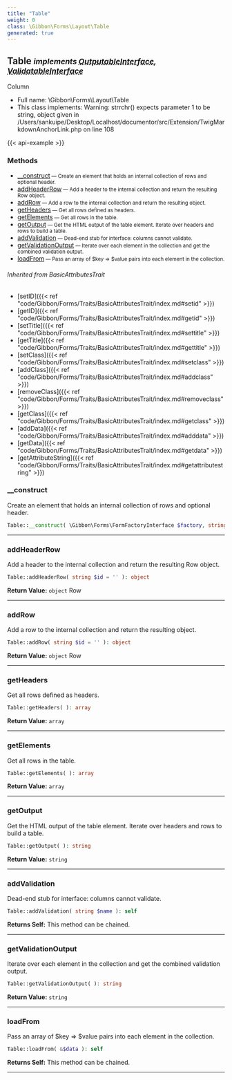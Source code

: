 ```yaml
---
title: "Table"
weight: 0
class: \Gibbon\Forms\Layout\Table
generated: true
---
```


## Table <small><i>implements <abbr title="\Gibbon\Forms\OutputableInterface">OutputableInterface</abbr>, <abbr title="\Gibbon\Forms\ValidatableInterface">ValidatableInterface</abbr></i></small>

Column



* Full name: \Gibbon\Forms\Layout\Table
* This class implements: 
Warning: strrchr() expects parameter 1 to be string, object given in /Users/sankuipe/Desktop/Localhost/documentor/src/Extension/TwigMarkdownAnchorLink.php on line 108


{{< api-example >}} 



### Methods

- [__construct](#__construct)<small> — Create an element that holds an internal collection of rows and optional header.</small>
- [addHeaderRow](#addheaderrow)<small> — Add a header to the internal collection and return the resulting Row object.</small>
- [addRow](#addrow)<small> — Add a row to the internal collection and return the resulting object.</small>
- [getHeaders](#getheaders)<small> — Get all rows defined as headers.</small>
- [getElements](#getelements)<small> — Get all rows in the table.</small>
- [getOutput](#getoutput)<small> — Get the HTML output of the table element. Iterate over headers and rows to build a table.</small>
- [addValidation](#addvalidation)<small> — Dead-end stub for interface: columns cannot validate.</small>
- [getValidationOutput](#getvalidationoutput)<small> — Iterate over each element in the collection and get the combined validation output.</small>
- [loadFrom](#loadfrom)<small> — Pass an array of $key => $value pairs into each element in the collection.</small>




###### Inherited from BasicAttributesTrait
- [setID]({{< ref "code/Gibbon/Forms/Traits/BasicAttributesTrait/index.md#setid" >}})
- [getID]({{< ref "code/Gibbon/Forms/Traits/BasicAttributesTrait/index.md#getid" >}})
- [setTitle]({{< ref "code/Gibbon/Forms/Traits/BasicAttributesTrait/index.md#settitle" >}})
- [getTitle]({{< ref "code/Gibbon/Forms/Traits/BasicAttributesTrait/index.md#gettitle" >}})
- [setClass]({{< ref "code/Gibbon/Forms/Traits/BasicAttributesTrait/index.md#setclass" >}})
- [addClass]({{< ref "code/Gibbon/Forms/Traits/BasicAttributesTrait/index.md#addclass" >}})
- [removeClass]({{< ref "code/Gibbon/Forms/Traits/BasicAttributesTrait/index.md#removeclass" >}})
- [getClass]({{< ref "code/Gibbon/Forms/Traits/BasicAttributesTrait/index.md#getclass" >}})
- [addData]({{< ref "code/Gibbon/Forms/Traits/BasicAttributesTrait/index.md#adddata" >}})
- [getData]({{< ref "code/Gibbon/Forms/Traits/BasicAttributesTrait/index.md#getdata" >}})
- [getAttributeString]({{< ref "code/Gibbon/Forms/Traits/BasicAttributesTrait/index.md#getattributestring" >}})



### __construct

Create an element that holds an internal collection of rows and optional header.

```php
Table::__construct( \Gibbon\Forms\FormFactoryInterface $factory, string $id = '' )
```









---

### addHeaderRow

Add a header to the internal collection and return the resulting Row object.

```php
Table::addHeaderRow( string $id = '' ): object
```






**Return Value:**
`object`  Row



---

### addRow

Add a row to the internal collection and return the resulting object.

```php
Table::addRow( string $id = '' ): object
```






**Return Value:**
`object`  Row



---

### getHeaders

Get all rows defined as headers.

```php
Table::getHeaders( ): array
```






**Return Value:**
`array`  



---

### getElements

Get all rows in the table.

```php
Table::getElements( ): array
```






**Return Value:**
`array`  



---

### getOutput

Get the HTML output of the table element. Iterate over headers and rows to build a table.

```php
Table::getOutput( ): string
```






**Return Value:**
`string`  



---

### addValidation

Dead-end stub for interface: columns cannot validate.

```php
Table::addValidation( string $name ): self
```






**Returns Self:** This method can be chained.



---

### getValidationOutput

Iterate over each element in the collection and get the combined validation output.

```php
Table::getValidationOutput( ): string
```






**Return Value:**
`string`  



---

### loadFrom

Pass an array of $key => $value pairs into each element in the collection.

```php
Table::loadFrom( &$data ): self
```






**Returns Self:** This method can be chained.



---

